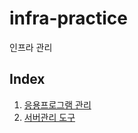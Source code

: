 # infra-practice
인프라 관리

## Index
 1. [응용프로그램 관리](https://github.com/ZHANITEST/infra-practice/blob/master/%EC%9D%91%EC%9A%A9%ED%94%84%EB%A1%9C%EA%B7%B8%EB%9E%A8%EA%B4%80%EB%A6%AC.md)
  1. [서버관리 도구](http://github.com/ZHANITEST/infra-practice/blob/master/%EC%84%9C%EB%B2%84%EA%B4%80%EB%A6%AC%EB%8F%84%EA%B5%AC.md)
